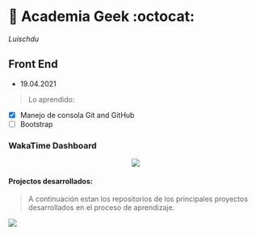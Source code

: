 # :rocket: Academia Geek :octocat:  <br>
*Luischdu* <br>
## Front End 
- 19.04.2021 <br>
> Lo aprendido:
- [x] Manejo de consola Git and GitHub
- [ ] Bootstrap

### WakaTime Dashboard 
<p align = "center">
  <img src = "https://github-readme-stats.vercel.app/api/wakatime?username=luischdu&layout=compact&theme=react">
</p>

#### Projectos desarrollados:

 > A continuación estan los repositorios de los principales proyectos desarrollados en el proceso de aprendizaje.
 
 <a href="https://github.com/luischdu/appAdopcion">
  <img align="center" src="https://github-readme-stats.vercel.app/api/pin/?username=luischdu&repo=appAdopcion&theme=react" />
</a>
